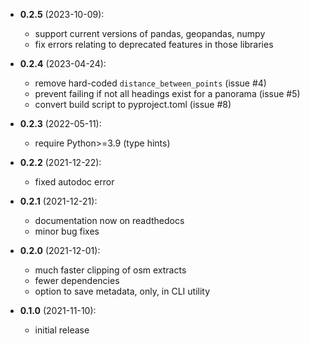 - **0.2.5** (2023-10-09):
    - support current versions of pandas, geopandas, numpy
    - fix errors relating to deprecated features in those libraries

- **0.2.4** (2023-04-24):
    - remove hard-coded `distance_between_points`  (issue #4)
    - prevent failing if not all headings exist for a panorama (issue #5)
    - convert build script to pyproject.toml (issue #8)

- **0.2.3** (2022-05-11):
    - require Python>=3.9 (type hints)

- **0.2.2** (2021-12-22):
    - fixed autodoc error

- **0.2.1** (2021-12-21):
    - documentation now on readthedocs
    - minor bug fixes

- **0.2.0** (2021-12-01):
    - much faster clipping of osm extracts
    - fewer dependencies
    - option to save metadata, only, in CLI utility

- **0.1.0** (2021-11-10):
    - initial release
